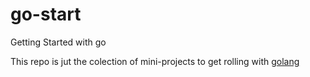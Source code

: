 # go-start
Getting Started with go

This repo is jut the colection of mini-projects to get rolling with [golang](https://go.dev/doc/tutorial/getting-started)
